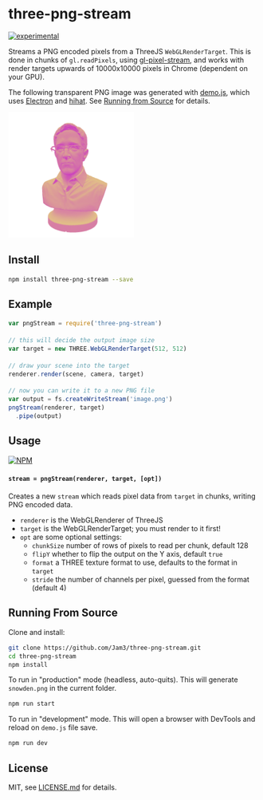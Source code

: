 # three-png-stream

[![experimental](http://badges.github.io/stability-badges/dist/experimental.svg)](http://github.com/badges/stability-badges)

Streams a PNG encoded pixels from a ThreeJS `WebGLRenderTarget`. This is done in chunks of `gl.readPixels`, using [gl-pixel-stream](https://github.com/Jam3/gl-pixel-stream), and works with render targets upwards of 10000x10000 pixels in Chrome (dependent on your GPU).

The following transparent PNG image was generated with [demo.js](./demo.js), which uses [Electron](http://electron.atom.io/) and [hihat](https://github.com/Jam3/hihat). See [Running from Source](#running-from-source) for details.

<img src="snowden.png" width="50%" />

## Install

```sh
npm install three-png-stream --save
```

## Example

```js
var pngStream = require('three-png-stream')

// this will decide the output image size
var target = new THREE.WebGLRenderTarget(512, 512)

// draw your scene into the target
renderer.render(scene, camera, target)

// now you can write it to a new PNG file
var output = fs.createWriteStream('image.png')
pngStream(renderer, target)
  .pipe(output)
```

## Usage

[![NPM](https://nodei.co/npm/three-png-stream.png)](https://www.npmjs.com/package/three-png-stream)

#### `stream = pngStream(renderer, target, [opt])`

Creates a new `stream` which reads pixel data from `target` in chunks, writing PNG encoded data.

- `renderer` is the WebGLRenderer of ThreeJS
- `target` is the WebGLRenderTarget; you must render to it first!
- `opt` are some optional settings:
  - `chunkSize` number of rows of pixels to read per chunk, default 128
  - `flipY` whether to flip the output on the Y axis, default `true`
  - `format` a THREE texture format to use, defaults to the format in `target`
  - `stride` the number of channels per pixel, guessed from the format (default 4)

## Running From Source

Clone and install:

```sh
git clone https://github.com/Jam3/three-png-stream.git
cd three-png-stream
npm install
```

To run in "production" mode (headless, auto-quits). This will generate `snowden.png` in the current folder.

```sh
npm run start
```

To run in "development" mode. This will open a browser with DevTools and reload on `demo.js` file save.

```sh
npm run dev
```

## License

MIT, see [LICENSE.md](http://github.com/Jam3/three-png-stream/blob/master/LICENSE.md) for details.
